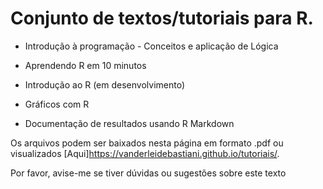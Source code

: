 # Conjunto de textos/tutoriais para R.

* Introdução à programação - Conceitos e aplicação de Lógica

* Aprendendo R em 10 minutos

* Introdução ao R (em desenvolvimento)

* Gráficos com R

* Documentação de resultados usando R Markdown

Os arquivos podem ser baixados nesta página em formato .pdf ou visualizados [Aqui]<https://vanderleidebastiani.github.io/tutoriais/>.

Por favor, avise-me se tiver dúvidas ou sugestões sobre este texto